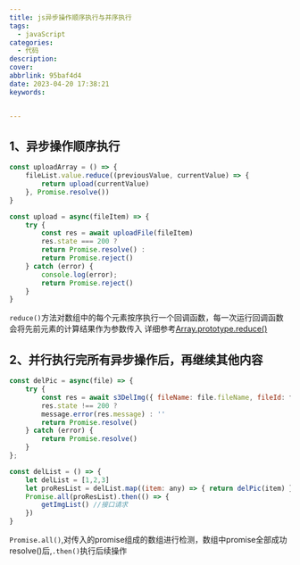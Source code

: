 ```yaml
---
title: js异步操作顺序执行与并序执行
tags:
  - javaScript
categories:
  - 代码
description:
cover:
abbrlink: 95baf4d4
date: 2023-04-20 17:38:21
keywords:


---
```

## 1、异步操作顺序执行
```javascript
const uploadArray = () => {
    fileList.value.reduce((previousValue, currentValue) => {
        return upload(currentValue)
    }, Promise.resolve())
}
```
```javascript
const upload = async(fileItem) => {
    try {
        const res = await uploadFile(fileItem)
        res.state === 200 ? 
        return Promise.resolve() : 
        return Promise.reject()
    } catch (error) {
        console.log(error);
        return Promise.reject()
    }
}
```
`reduce()`方法对数组中的每个元素按序执行一个回调函数，每一次运行回调函数会将先前元素的计算结果作为参数传入
详细参考[Array.prototype.reduce()](https://developer.mozilla.org/zh-CN/docs/Web/JavaScript/Reference/Global_Objects/Array/reduce)  
## 2、并行执行完所有异步操作后，再继续其他内容
```javascript
const delPic = async(file) => {
    try {
        const res = await s3DelImg({ fileName: file.fileName, fileId: file.fileId})
        res.state !== 200 ?
        message.error(res.message) : ''
        return Promise.resolve()
    } catch (error) {
        return Promise.resolve()
    }
};
```
```javascript
const delList = () => {
    let delList = [1,2,3]
    let proResList = delList.map((item: any) => { return delPic(item) })
    Promise.all(proResList).then(() => {
        getImgList() //接口请求
    })
}
```
`Promise.all()`,对传入的promise组成的数组进行检测，数组中promise全部成功resolve()后,`.then()`执行后续操作
